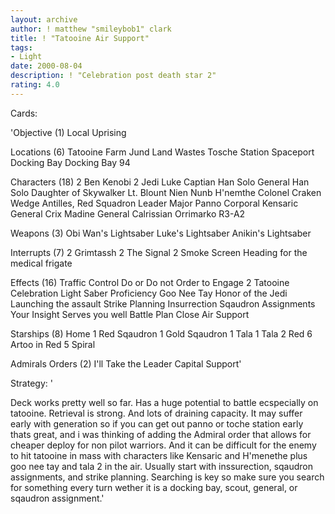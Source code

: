 ```yaml
---
layout: archive
author: ! matthew "smileybob1" clark
title: ! "Tatooine Air Support"
tags:
- Light
date: 2000-08-04
description: ! "Celebration post death star 2"
rating: 4.0
---
```

Cards: 

'Objective (1)
Local Uprising

Locations (6)
Tatooine
Farm
Jund Land Wastes
Tosche Station
Spaceport Docking Bay
Docking Bay 94

Characters (18)
2 Ben Kenobi
2 Jedi Luke
Captian Han Solo
General Han Solo
Daughter of Skywalker
Lt. Blount
Nien Nunb
H'nemthe
Colonel Craken
Wedge Antilles, Red Squadron Leader
Major Panno
Corporal Kensaric
General Crix Madine
General Calrissian
Orrimarko
R3-A2

Weapons (3)
Obi Wan's Lightsaber
Luke's Lightsaber
Anikin's Lightsaber

Interrupts (7)
2 Grimtassh
2 The Signal
2 Smoke Screen
Heading for the medical frigate

Effects (16)
Traffic Control
Do or Do not
Order to Engage
2 Tatooine Celebration
Light Saber Proficiency
Goo Nee Tay
Honor of the Jedi
Launching the assault
Strike Planning
Insurrection
Sqaudron Assignments
Your Insight Serves you well
Battle Plan
Close Air Support

Starships (8)
Home 1
Red Sqaudron 1
Gold Sqaudron 1
Tala 1
Tala 2
Red 6
Artoo in Red 5
Spiral

Admirals Orders (2)
I'll Take the Leader
Capital Support'

Strategy: '

Deck works pretty well so far.  Has a huge potential to battle ecspecially on tatooine.  Retrieval is strong.  And lots of draining capacity.  It may suffer early with generation so if you can get out panno or toche station early thats great, and i was thinking of adding the Admiral order that allows for cheaper deploy for non pilot warriors.  And it can be difficult for the enemy to hit tatooine in mass with characters like Kensaric and H'menethe plus goo nee tay and tala 2 in the air.  Usually start with inssurection, sqaudron assignments, and strike planning. Searching is key so make sure you search for something every turn wether it is a docking bay, scout, general, or sqaudron assignment.'